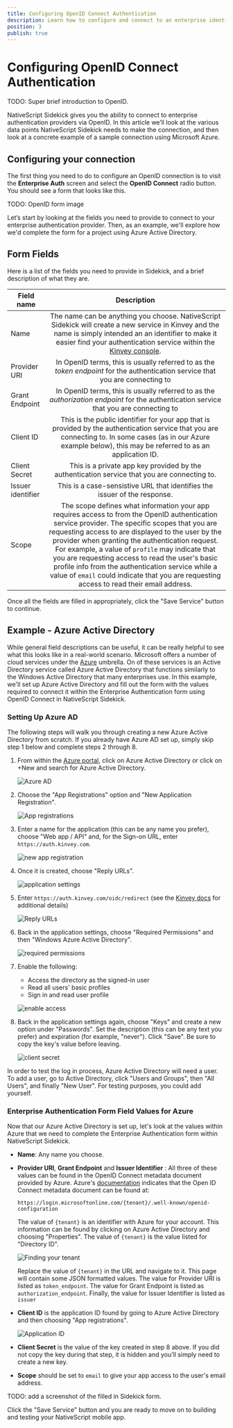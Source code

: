 ```yaml
---
title: Configuring OpenID Connect Authentication
description: Learn how to configure and connect to an enterprise identity provider using OpenID Connect.
position: 3
publish: true
---
```


# Configuring OpenID Connect Authentication

TODO: Super brief introduction to OpenID.

NativeScript Sidekick gives you the ability to connect to enterprise authentication providers via OpenID. In this article we’ll look at the various data points NativeScript Sidekick needs to make the connection, and then look at a concrete example of a sample connection using Microsoft Azure.

## Configuring your connection

The first thing you need to do to configure an OpenID connection is to visit the **Enterprise Auth** screen and select the **OpenID Connect** radio button. You should see a form that looks like this.

TODO: OpenID form image

Let’s start by looking at the fields you need to provide to connect to your enterprise authentication provider. Then, as an example, we'll explore how we'd complete the form for a project using Azure Active Directory.

## Form Fields

Here is a list of the fields you need to provide in Sidekick, and a brief description of what they are.

|Field name|Description|
| ------------- |:-------------:|
|Name|The name can be anything you choose. NativeScript Sidekick will create a new service in Kinvey and the name is simply intended an an identifier to make it easier find your authentication service within the [Kinvey console](https://console.kinvey.com/).|
|Provider URI|In OpenID terms, this is usually referred to as the *token endpoint* for the authentication service that you are connecting to|
|Grant Endpoint|In OpenID terms, this is usually referred to as the *authorization endpoint* for the authentication service that you are connecting to|
|Client ID|This is the public identifier for your app that is provided by the authentication service that you are connecting to. In some cases (as in our Azure example below), this may be referred to as an application ID.|
|Client Secret|This is a private app key provided by the authentication service that you are connecting to.|
|Issuer identifier|This is a case-sensistive URL that identifies the issuer of the response.|
|Scope|The scope defines what information your app requires access to from the OpenID authentication service provider. The specific scopes that you are requesting access to are displayed to the user by the provider when granting the authentication request. For example, a value of `profile` may indicate that you are requesting access to read the user's basic profile info from the authentication service while a value of `email` could indicate that you are requesting access to read their email address.|

Once all the fields are filled in appropriately, click the "Save Service" button to continue.

## Example - Azure Active Directory

While general field descriptions can be useful, it can be really helpful to see what this looks like in a real-world scenario. Microsoft offers a number of cloud services under the [Azure](https://azure.microsoft.com/en-us/) umbrella. On of these services is an Active Directory service called Azure Active Directory that functions similarly to the Windows Active Directory that many enterprises use. In this example, we'll set up Azure Active Directory and fill out the form with the values required to connect it within the Enterprise Authentication form using OpenID Connect in NativeScript Sidekick.

### Setting Up Azure AD

The following steps will walk you through creating a new Azure Active Directory from scratch. If you already have Azure AD set up, simply skip step 1 below and complete steps 2 through 8.

1. From within the [Azure portal](https://portal.azure.com), click on Azure Active Directory or click on +New and search for Azure Active Directory.

	![Azure AD](images/AzureAD.png)

2. Choose the "App Registrations" option and "New Application Registration".
	
	![App registrations](images/new-app-registration.png)
	
3. Enter a name for the application (this can be any name you prefer), choose "Web app / API" and, for the Sign-on URL, enter `https://auth.kinvey.com`.

	![new app registration](images/create-application.png)

4. Once it is created, choose "Reply URLs".

	![application settings](images/application-settings.png)

5. Enter `https://auth.kinvey.com/oidc/redirect` (see the [Kinvey docs](https://devcenter.kinvey.com/html5/guides/mobile-identity-connect#ConfiguringyourOpenIDConnectIdentityProvidertoacceptKinveyRequests) for additional details)

	![Reply URLs](images/reply-urls.png)

6. Back in the application settings, choose "Required Permissions" and then "Windows Azure Active Directory".

	![required permissions](images/required-permissions.png)

7. Enable the following:

	* Access the directory as the signed-in user
	* Read all users' basic profiles
	* Sign in and read user profile

	![enable access](images/enable-access.png)

8. Back in the application settings again, choose "Keys" and create a new option under "Passwords". Set the description (this can be any text you prefer) and expiration (for example, "never"). Click "Save". Be sure to copy the key's value before leaving.

	![client secret](images/client-secret.png)

In order to test the log in process, Azure Active Directory will need a user. To add a user, go to Active Directory, click "Users and Groups", then "All Users", and finally "New User". For testing purposes, you could add yourself.

### Enterprise Authentication Form Field Values for Azure

Now that our Azure Active Directory is set up, let's look at the values within Azure that we need to complete the Enterprise Authentication form within NativeScript Sidekick.

* **Name**: Any name you choose.
* **Provider URI**, **Grant Endpoint** and **Issuer Identifier** : All three of these values can be found in the OpenID Connect metadata document provided by Azure. Azure's [documentation](https://docs.microsoft.com/en-us/azure/active-directory/develop/active-directory-protocols-openid-connect-code#openid-connect-metadata-document) indicates that the Open ID Connect metadata document can be found at:

  ```
  https://login.microsoftonline.com/{tenant}/.well-known/openid-configuration
  ```

  The value of `{tenant}` is an identifier with Azure for your account. This information can be found by clicking on Azure Active Directory and choosing "Properties". The value of `{tenant}` is the value listed for "Directory ID".

  ![Finding your tenant](images/tenant.png)

  Replace the value of `{tenant}` in the URL and navigate to it. This page will contain some JSON formatted values. The value for Provider URI is listed as `token_endpoint`. The value for Grant Endpoint is listed as `authorization_endpoint`. Finally, the value for Issuer Identifier is listed as `issuer`

* **Client ID** is the application ID found by going to Azure Active Directory and then choosing "App registrations".

  ![Application ID](images/applicationID.png)

* **Client Secret** is the value of the key created in step 8 above. If you did not copy the key during that step, it is hidden and you'll simply need to create a new key.
* **Scope** should be set to `email` to give your app access to the user's email address.

TODO: add a screenshot of the filled in Sidekick form.

Click the "Save Service" button and you are ready to move on to building and testing your NativeScript mobile app.

